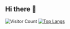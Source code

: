 ## Hi there 👋
![Visitor Count](https://profile-counter.glitch.me/KNeegcyao/count.svg)
[![Top Langs](https://github-readme-stats.vercel.app/api/top-langs/?username=KNeegcyao)](https://github.com/KNeegcyao/github-readme-stats)
<!--
**KNeegcyao/KNeegcyao** is a ✨ _special_ ✨ repository because its `README.md` (this file) appears on your GitHub profile.

Here are some ideas to get you started:

- 🔭 I’m currently working on ...
- 🌱 I’m currently learning ...
- 👯 I’m looking to collaborate on ...
- 🤔 I’m looking for help with ...
- 💬 Ask me about ...
- 📫 How to reach me: ...
- 😄 Pronouns: ...
- ⚡ Fun fact: ...
-->
